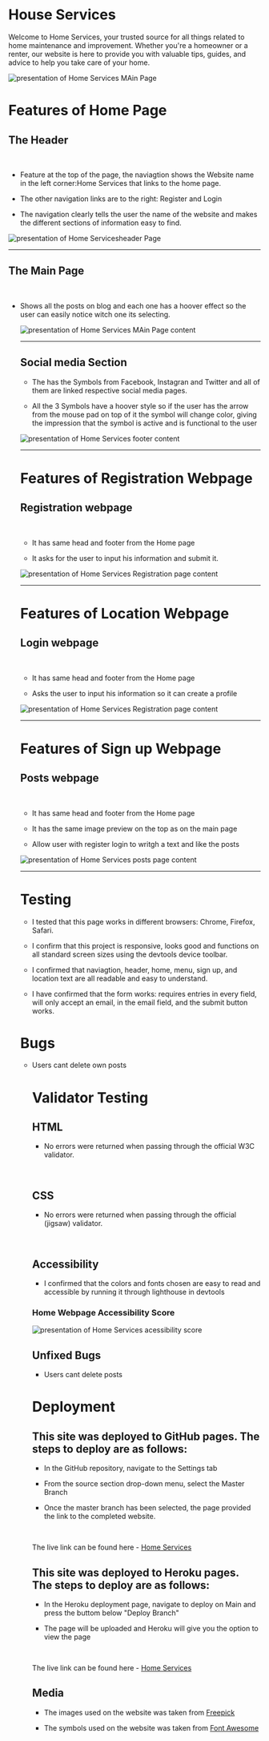 # House Services
Welcome to Home Services, your trusted source for all things related to home maintenance and improvement. Whether you're a homeowner or a renter, our website is here to provide you with valuable tips, guides, and advice to help you take care of your home.

<img src="static/images/SC01.png" alt="presentation of Home Services MAin Page">

# Features of Home Page

<h2>The Header</h2>
<br>
<ul>
    <li>
        <p>Feature at the top of the page, the naviagtion shows the Website name in the left corner:Home Services that links to the home page.</p>
    </li>
    <li>
        <p>The other navigation links are to the right: Register and Login</p>
    </li>
    <li>
        <p>The navigation clearly tells the user the name of the website and makes the different sections of information easy to find.</p>
    </li>
</ul>

<img src="static/images/SC04.png" alt="presentation of Home Servicesheader Page">
<hr>

<h2>The Main Page</h2>
<br>
<ul>
    <li>
        <p>Shows all the posts on blog and each one has a hoover effect so the user can easily notice witch one its selecting.</p>  
    </li>

<img src="static/images/SC05.png" alt="presentation of Home Services MAin Page content">
<hr>
  
<h2>Social media Section</h2>
<ul>
    <li>
        <p>The has the Symbols from Facebook, Instagran and Twitter and all of them are linked  respective social media pages.</p>  
    </li>
    <li>
        <p>All the 3 Symbols have a hoover style so if the user has the arrow from the mouse pad on top of it the symbol will change color, giving the impression that the symbol is active and is functional to the user</p>
    </li>
</ul>
<img src="static/images/SC06.png" alt="presentation of Home Services footer content">
<hr> 

# Features of Registration Webpage

<h2>Registration webpage</h2>
<br>
<ul>
    <li>
        <p>It has same head and footer from the Home page</p>
    </li>
    <li>
        <p>It asks for the user to input his information and submit it.</p>
    </li>
</ul>

<img src="static/images/SC07.png" alt="presentation of Home Services Registration page content">
<hr> 

# Features of Location Webpage

<h2>Login webpage</h2>
<br>
<ul>
    <li>
        <p>It has same head and footer from the Home page</p>
    </li>
    <li>
        <p>Asks the user to input his information so it can create a profile</p>
    </li>
    
</ul>

<img src="static/images/SC08.png" alt="presentation of Home Services Registration page content">
<hr> 

# Features of Sign up Webpage

<h2>Posts webpage</h2>
<br>
<ul>
    <li>
        <p>It has same head and footer from the Home page</p>
    </li>
     <li>
        <p>It has the same image preview on the top as on the main page</p>
    </li>
    <li>
        <p>Allow user with register login to writgh a text and like the posts</p>
    </li>
</ul>

<img src="static/images/SC09.png" alt="presentation of Home Services posts page content">
<hr> 

# Testing

<ul>
    <li>
        <p>I tested that this page works in different browsers: Chrome, Firefox, Safari.</p>
    </li>
    <li>
        <p>I confirm that this project is responsive, looks good and functions on all standard screen sizes using the devtools device toolbar.</p>
    </li>
     <li>
        <p>I confirmed that naviagtion, header, home, menu, sign up, and location text are all readable and easy to understand.</p>
    </li>
    <li>
        <p>I have confirmed that the form works: requires entries in every field, will only accept an email, in the email field, and the submit button works.</p>
    </li>
</ul>

# Bugs

<ul>
    <li>
        <p>Users cant delete own posts</p>
    </li>

# Validator Testing

<h2>HTML</h2>
<ul>
    <li>
        <p>No errors were returned when passing through the official W3C validator.</p>
    </li>
</ul>
<br>
<h2>CSS</h2>
<ul>
    <li>
        <p>No errors were returned when passing through the official (jigsaw) validator.</p>
    </li>
</ul>
<br>
<h2>Accessibility</h2>
<ul>
    <li>
        <p>I confirmed that the colors and fonts chosen are easy to read and accessible by running it through lighthouse in devtools</p>
    </li>
</ul>

<h3>Home Webpage Accessibility Score</h3>
<img src="static/images/SC10.png" alt="presentation of Home Services acessibility score">

<br>
<h2>Unfixed Bugs</h2>
<ul>
    <li>
        <p>Users cant delete posts</p>
    </li>
</ul>

# Deployment
<h2>This site was deployed to GitHub pages. The steps to deploy are as follows:</h2>
<ul>
    <li>
        <p>In the GitHub repository, navigate to the Settings tab</p>
    </li>
    <li>
        <p>From the source section drop-down menu, select the Master Branch</p>
    </li>
    <li>
        <p>Once the master branch has been selected, the page provided the link to the completed website.</p>
    </li>
</ul>
<br>
<p>The live link can be found here - <a href="https://8000-gallegodev-homeservices-h7rejmyijph.ws-eu105.gitpod.io/" target="_blank" aria-label=" Visit Home Services webpage (Opens in another page)">Home Services</a>

<h2>This site was deployed to Heroku pages. The steps to deploy are as follows:</h2>
<ul>
    <li>
        <p>In the Heroku deployment page, navigate to deploy on Main and press the buttom below "Deploy Branch"</p>
    </li>
    <li>
        <p>The page will be uploaded and Heroku will give you the option to view the page</p>
    </li>
</ul>
<br>
<p>The live link can be found here - <a href="https://homeservice01-42bf75f49e27.herokuapp.com/" target="_blank" aria-label=" Visit Home Services webpage (Opens in another page)">Home Services</a>

<br>
<h2>Media</h2>
<ul>
    <li>
        <p>The images used on the website was taken from <a href="https://www.freepik.com/" target="_blank" aria-label=" Visit Freepick webpage (Opens in another page)">Freepick</a></p>
    </li>
    <li>
        <p>The symbols used on the website was taken from <a href="https://fontawesome.com/search" target="_blank" aria-label=" Visit Font Awesome webpage (Opens in another page)">Font Awesome</a></p>
    </li>
</ul>
